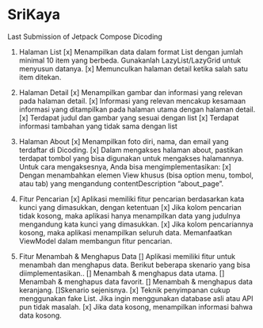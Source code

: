 # SriKaya
 Last Submission of Jetpack Compose Dicoding

1. Halaman List
[x] Menampilkan data dalam format List dengan jumlah minimal 10 item yang berbeda. Gunakanlah LazyList/LazyGrid untuk menyusun datanya.
[x] Memunculkan halaman detail ketika salah satu item ditekan.

2. Halaman Detail
[x] Menampilkan gambar dan informasi yang relevan pada halaman detail.
[x] Informasi yang relevan mencakup kesamaan informasi yang ditampilkan pada halaman utama dengan halaman detail.
[x] Terdapat judul dan gambar yang sesuai dengan list
[x] Terdapat informasi tambahan yang tidak sama dengan list

3. Halaman About
[x] Menampilkan foto diri, nama, dan email yang terdaftar di Dicoding.
[x] Dalam mengakses halaman about, pastikan terdapat tombol yang bisa digunakan untuk mengakses halamannya. Untuk cara mengaksesnya, Anda bisa mengimplementasikan:
    [x] Dengan menambahkan elemen View khusus (bisa option menu, tombol, atau tab) yang mengandung contentDescription “about_page”.

4. Fitur Pencarian
[x] Aplikasi memiliki fitur pencarian berdasarkan kata kunci yang dimasukkan, dengan ketentuan
   [x] Jika kolom pencarian tidak kosong, maka aplikasi hanya menampilkan data yang judulnya mengandung kata kunci yang dimasukkan.
   [x] Jika kolom pencariannya kosong, maka aplikasi menampilkan seluruh data.
   Memanfaatkan ViewModel dalam membangun fitur pencarian.

5. Fitur Menambah & Menghapus Data
[] Aplikasi memiliki fitur untuk menambah dan menghapus data. Berikut beberapa skenario yang bisa diimplementasikan.. 
    [] Menambah & menghapus data utama.
    [] Menambah & menghapus data favorit.
    [] Menambah & menghapus data keranjang. 
    []Skenario sejenisnya.
[x] Teknik penyimpanan cukup menggunakan fake List. Jika ingin menggunakan database asli atau API pun tidak masalah.
[x] Jika data kosong, menampilkan informasi bahwa data kosong.

